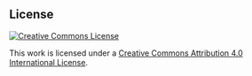 ## License

[![Creative Commons License](https://camo.githubusercontent.com/d7dc0d5330f990a89b7d8898102fa250b479415d38c925cb9a43ae4ed594fe6d/687474703a2f2f692e6372656174697665636f6d6d6f6e732e6f72672f6c2f62792f342e302f38387833312e706e67)](https://creativecommons.org/licenses/by/4.0/)

This work is licensed under a [Creative Commons Attribution 4.0 International License](http://creativecommons.org/licenses/by/4.0/).